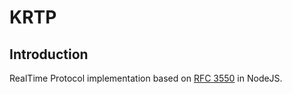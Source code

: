 # KRTP
## Introduction
RealTime Protocol implementation based on [RFC 3550](https://tools.ietf.org/html/rfc3550) in NodeJS.
